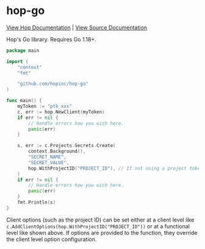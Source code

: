 # hop-go

[View Hop Documentation](https://docs.hop.io/sdks/server/go) | [View Source Documentation](https://pkg.go.dev/github.com/hopinc/hop-go)

Hop's Go library. Requires Go 1.18+.

```go
package main

import (
	"context"
	"fmt"

	"github.com/hopinc/hop-go"
)

func main() {
	myToken := "ptk_xxx"
	c, err := hop.NewClient(myToken)
	if err != nil {
		// Handle errors how you wish here.
		panic(err)
	}

	s, err := c.Projects.Secrets.Create(
		context.Background(),
		"SECRET_NAME",
		"SECRET_VALUE",
		hop.WithProjectID("PROJECT_ID"), // If not using a project token, you will need to specify the project ID.
	)
	if err != nil {
		// Handle errors how you wish here.
		panic(err)
	}
	fmt.Println(s)
}
```

Client options (such as the project ID) can be set either at a client level like `c.AddClientOptions(hop.WithProjectID("PROJECT_ID"))` or at a functional level like shown above. If options are provided to the function, they override the client level option configuration.